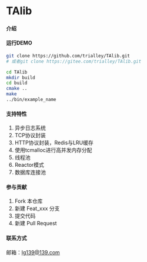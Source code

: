 # TAlib

#### 介绍


#### 运行DEMO

```bash
git clone https://github.com/trialley/TAlib.git
# 或者git clone https://gitee.com/trialley/TAlib.git

cd TAlib
mkdir build
cd build
cmake ..
make
../bin/example_name
```

#### 支持特性

1. 异步日志系统
2. TCP协议封装
3. HTTP协议封装，Redis与LRU缓存
4. 使用tcmalloc进行高并发内存分配
5. 线程池
6. Reactor模式
7. 数据库连接池





#### 参与贡献
1.  Fork 本仓库
2.  新建 Feat_xxx 分支
3.  提交代码
4.  新建 Pull Request

#### 联系方式
邮箱：lg139@139.com



